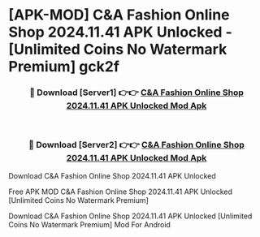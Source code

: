 # [APK-MOD] C&A Fashion Online Shop 2024.11.41 APK Unlocked - [Unlimited Coins No Watermark Premium] gck2f



<div align="center">
<h3>🔴 Download [Server1] 👉👉 <a href="https://momento.my/?title=C&A_Fashion_Online_Shop_2024.11.41_APK_Unlocked">C&A Fashion Online Shop 2024.11.41 APK Unlocked Mod Apk</a></h3><br>

<h3>🔴 Download [Server2] 👉👉 <a href="https://momento.my/?title=C&A_Fashion_Online_Shop_2024.11.41_APK_Unlocked">C&A Fashion Online Shop 2024.11.41 APK Unlocked Mod Apk</a></h3>
</div>



Download C&A Fashion Online Shop 2024.11.41 APK Unlocked 

Free APK MOD C&A Fashion Online Shop 2024.11.41 APK Unlocked [Unlimited Coins No Watermark Premium]

Download C&A Fashion Online Shop 2024.11.41 APK Unlocked [Unlimited Coins No Watermark Premium] Mod For Android
